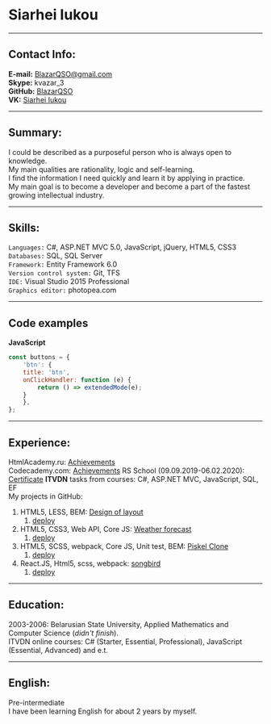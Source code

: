 # Siarhei Iukou
-----
## Contact Info:

**E-mail:** BlazarQSO@gmail.com  
**Skype:** kvazar_3  
**GitHub:** [BlazarQSO](https://github.com/BlazarQSO)  
**VK:** [Siarhei Iukou](https://vk.com/ivkovsa)  

-----
## Summary:

I could be described as a purposeful person who is always open to knowledge.  
My main qualities are rationality, logic and self-learning.  
I find the information I need quickly and learn it by applying in practice.  
My main goal is to become a developer and become a part of the fastest growing intellectual industry.  

-----
## Skills:

`Languages:` C#, ASP.NET MVC 5.0, JavaScript, jQuery, HTML5, CSS3  
`Databases:` SQL, SQL Server  
`Framework:` Entity Framework 6.0  
`Version control system:` Git, TFS  
`IDE:` Visual Studio 2015 Professional  
`Graphics editor:` photopea.com  

-----
## Code examples

**JavaScript**  
```javascript
const buttons = {
    'btn': {
	title: 'btn',
	onClickHandler: function (e) {
	    return () => extendedMode(e);
	}
    },
};
```

-----
## Experience:

HtmlAcademy.ru: [Achievements](https://htmlacademy.ru/profile/id1185755/achievements)  
Codecademy.com: [Achievements](https://www.codecademy.com/users/BlazarQSO/achievements)
RS School (09.09.2019-06.02.2020): [Certificate](https://app.rs.school/certificate/l5r4imel)
**ITVDN** tasks from courses: C#, ASP.NET MVC, JavaScript, SQL, EF  
My projects in GitHub:  
1. HTML5, LESS, BEM: [Design of layout](https://github.com/BlazarQSO/repair-design-project) 
   1. [deploy](https://design-project-sergey-ivkov.netlify.com/)     
1. HTML5, CSS3, Web API, Core JS: [Weather forecast](https://github.com/BlazarQSO/fancy-weather)
   1. [deploy](https://fancy-weather-sergey-ivkov.netlify.com/)  
1. HTML5, SCSS, webpack, Core JS, Unit test, BEM: [Piskel Clone](https://github.com/BlazarQSO/simple-piskel-clone) 
   1. [deploy](https://piskel-clone-sergey-ivkov.netlify.com/)     
1. React.JS, Html5, scss, webpack: [songbird](https://github.com/BlazarQSO/songbird/tree/songbird) 
   1. [deploy](https://songbird-iukou-siarhei.netlify.com/)     
-----
## Education:

2003-2006: Belarusian State University, Applied Mathematics and Computer Science (*didn't finish*).  
ITVDN online courses: C# (Starter, Essential, Professional), JavaScript (Essential, Advanced) and e.t.  

-----
## English:

Pre-intermediate  
I have been learning English for about 2 years by myself.  
